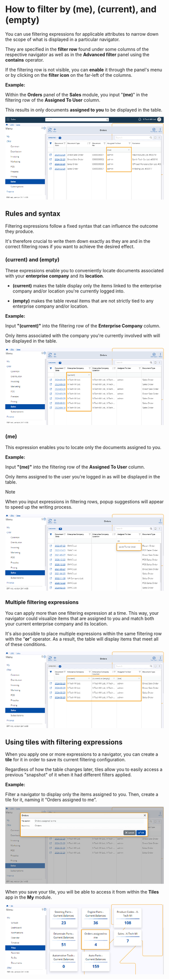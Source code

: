 # How to filter by (me), (current), and (empty)
 
You can use filtering expressions for applicable attributes to narrow down the scope of what is displayed in a particular navigator.
 
They are specified in the **filter row** found under some columns of the respective navigator as well as in the **Advanced filter** panel using the **contains** operator.
 
If the filtering row is not visible, you can **enable** it through the panel's menu or by clicking on the **filter icon** on the far-left of the columns.

**Example:**

Within the **Orders** panel of the **Sales** module, you input "**(me)**" in the filtering row of the **Assigned To User** column.

This results in only documents **assigned to you** to be displayed in the table.
 
![picture](pictures/filtering_expression_(me)_29_03.png)
 
## Rules and syntax
 
Filtering expressions follow a fixed syntax that can influence the outcome they produce.

It's therefore crucial to write them down exactly as they are and in the correct filtering rows if you want to achieve the desired effect.
 
### (current) and (empty)

These expressions enable you to conveniently locate documents associated with your **enterprise company** and its **location**.

* **(current)** makes the table display only the items linked to the enterprise company and/or location you're currently logged into.

* **(empty)** makes the table reveal items that are not strictly tied to any enterprise company and/or location.

**Example:**

Input **"(current)"** into the filtering row of the **Enterprise Company** column. 

Only items associated with the company you're currently involved with will be displayed in the table.
 
![picture](pictures/filtering_expression_(current)_29_03.png)

### (me)

This expression enables you to locate only the documents assigned to you.

**Example:**

Input **"(me)"** into the filtering row of the **Assigned To User** column. 

Only items assigned to the user you're logged in as will be displayed in the table.
 
> [!NOTE]
> 
> When you input expressions in filtering rows, popup suggestions will appear to speed up the writing process.

![picture](pictures/filtering_expression_popup_29_03.png)

### Multiple filtering expressions

You can apply more than one filtering expression at a time. This way, your navigator could visualize items that are assigned to you and match both your current enterprise company and its location. 

It's also possible to place multiple expressions within the same filtering row with the “**or**” operator. As a result, the table will display items that meet all of these conditions.

![picture](pictures/filtering_expression_combination_29_03.png)

## Using tiles with filtering expressions

When you apply one or more expressions to a navigator, you can create a **tile** for it in order to save its current filtering configuration.

Regardless of how the table changes later, tiles allow you to easily access a previous "snapshot" of it when it had different filters applied.

**Example:**

Filter a navigator to display only the items assigned to you. Then, create a tile for it, naming it “Orders assigned to me”.
 
![picture](pictures/filtering_expression_tile_name_29_03.png)
 
When you save your tile, you will be able to access it from within the **Tiles** app in the **My** module.
 
![picture](pictures/filtering_expression_tile_29_03.png)
